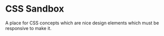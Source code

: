 # CSS Sandbox

A place for CSS concepts which are nice design elements which must be responsive to make it.

